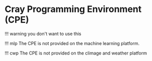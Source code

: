 # Cray Programming Environment (CPE)

!!! warning
    you don't want to use this

!!! mlp
    The CPE is not provided on the machine learning platform.

!!! cwp
    The CPE is not provided on the climage and weather platform
